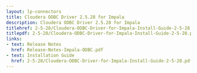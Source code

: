 ```yaml
---
layout: lp-connectors
title: Cloudera ODBC Driver 2.5.28 for Impala
description: Cloudera ODBC Driver 2.5.28 for Impala
titlehref: 2-5-28/Cloudera-ODBC-Driver-for-Impala-Install-Guide-2-5-28.pdf
titlepdf: 2-5-28/Cloudera-ODBC-Driver-for-Impala-Install-Guide-2-5-28.pdf
links:
- text: Release Notes
  href: Release-Notes-Impala-ODBC.pdf
- text: Installation Guide
  href: 2-5-28/Cloudera-ODBC-Driver-for-Impala-Install-Guide-2-5-28.pdf
---
```

